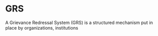 # GRS
A Grievance Redressal System (GRS) is a structured mechanism put in place by organizations, institutions
